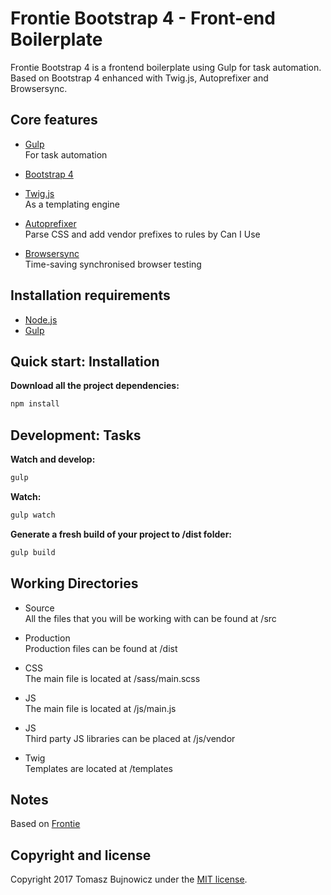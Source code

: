 # Frontie Bootstrap 4 - Front-end Boilerplate

Frontie Bootstrap 4 is a frontend boilerplate using Gulp for task automation.
Based on Bootstrap 4 enhanced with Twig.js, Autoprefixer and Browsersync.

## Core features

* [Gulp](http://gulpjs.com/)  
  For task automation

* [Bootstrap 4](http://getbootstrap.com/)  

* [Twig.js](https://github.com/twigjs/twig.js)  
  As a templating engine

* [Autoprefixer](https://www.npmjs.org/package/gulp-autoprefixer)  
  Parse CSS and add vendor prefixes to rules by Can I Use

* [Browsersync](https://www.browsersync.io/)  
  Time-saving synchronised browser testing

## Installation requirements
* [Node.js](https://nodejs.org/)
* [Gulp](http://gulpjs.com/)

## Quick start: Installation
**Download all the project dependencies:**
```sh
npm install
```

## Development: Tasks
**Watch and develop:**
```sh
gulp
```

**Watch:**
```sh
gulp watch
```

**Generate a fresh build of your project to /dist folder:**
```sh
gulp build
```

## Working Directories

* Source  
  All the files that you will be working with can be found at /src

* Production  
  Production files can be found at /dist

* CSS  
  The main file is located at /sass/main.scss

* JS  
  The main file is located at /js/main.js

* JS  
  Third party JS libraries can be placed at /js/vendor

* Twig  
  Templates are located at /templates

## Notes

  Based on [Frontie](https://github.com/tomaszbujnowicz/frontie)

## Copyright and license

Copyright 2017 Tomasz Bujnowicz under the [MIT license](http://opensource.org/licenses/MIT).
